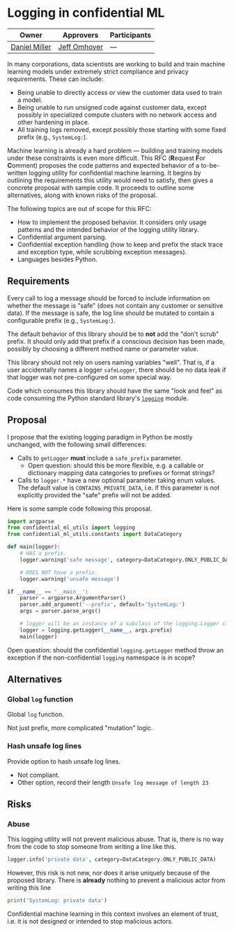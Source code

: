 # Logging in confidential ML

| Owner | Approvers | Participants |
| - | - | - |
| [Daniel Miller](mailto:danmill@microsoft.com) | [Jeff Omhover](mailto:jeomhove@microsoft.com) | &mdash; |

In many corporations, data scientists are working to build and train machine
learning models under extremely strict compliance and privacy requirements.
These can include:

- Being unable to directly access or view the customer data used to train a
  model.
- Being unable to run unsigned code against customer data, except possibly in
  specialized compute clusters with no network access and other hardening in
  place.
- All training logs removed, except possibly those starting with some fixed
  prefix (e.g., `SystemLog:`).

Machine learning is already a hard problem &mdash; building and training models
under these constraints is even more difficult. This RFC (**R**equest **F**or
**C**omment) proposes the code patterns and expected behavior of a to-be-written
logging utility for confidential machine learning. It begins by outlining the
requirements this utility would need to satisfy, then gives a concrete proposal
with sample code. It proceeds to outline some alternatives, along with known
risks of the proposal.

The following topics are out of scope for this RFC:

- How to implement the proposed behavior. It considers only usage patterns and
  the intended behavior of the logging utility library.
- Confidential argument parsing.
- Confidential exception handling (how to keep and prefix the stack trace and
  exception type, while scrubbing exception messages).
- Languages besides Python.

## Requirements

Every call to log a message should be forced to include information on whether
the message is "safe" (does not contain any customer or sensitive data). If the
message is safe, the log line should be mutated to contain a configurable
prefix (e.g., `SystemLog:`).

The default behavior of this library should be to **not** add the "don't scrub"
prefix. It should only add that prefix if a conscious decision has been made,
possibly by choosing a different method name or parameter value.

This library should not rely on users naming variables "well". That is, if a
user accidentally names a logger `safeLogger`, there should be no data leak if
that logger was not pre-configured on some special way.

Code which consumes this library should have the same "look and feel" as code
consuming the Python standard library's
[`logging`](https://docs.python.org/3/library/logging.html) module.

## Proposal

I propose that the existing logging paradigm in Python be mostly unchanged, with
the following small differences:

- Calls to `getLogger` **must** include a `safe_prefix` parameter.
    - Open question: should this be more flexible, e.g. a callable or dictionary
      mapping data categories to prefixes or format strings?
- Calls to `logger.*` have a new optional parameter taking enum values. The
  default value is `CONTAINS_PRIVATE_DATA`, i.e. if this parameter is not
  explicitly provided the "safe" prefix will not be added.

Here is some sample code following this proposal.

```python
import argparse
from confidential_ml_utils import logging
from confidential_ml_utils.constants import DataCategory

def main(logger):
    # HAS a prefix.
    logger.warning('safe message', category=DataCategory.ONLY_PUBLIC_DATA)

    # DOES NOT have a prefix.
    logger.warning('unsafe message')

if __name__ == '__main__':
    parser = argparse.ArgumentParser()
    parser.add_argument('--prefix', default='SystemLog:')
    args = parser.parse_args()

    # logger will be an instance of a subclass of the logging.Logger class.
    logger = logging.getLogger(__name__, args.prefix)
    main(logger)
```

Open question: should the confidential `logging.getLogger` method throw an
exception if the non-confidential `logging` namespace is in scope?

## Alternatives

### Global `log` function

Global `log` function.

Not just prefix, more complicated "mutation" logic.

### Hash unsafe log lines

Provide option to hash unsafe log lines.
- Not compliant.
- Other option, record their length `Unsafe log message of length 23`

## Risks

### Abuse

This logging utility will not prevent malicious abuse. That is, there is no
way from the code to stop someone from writing a line like this.

```python
logger.info('private data', category=DataCategory.ONLY_PUBLIC_DATA)
```

However, this risk is not new, nor does it arise uniquely because of the
proposed library. There is **already** nothing to prevent a malicious actor from
writing this line

```python
print('SystemLog: private data')
```

Confidential machine learning in this context involves an element of trust, i.e.
it is not designed or intended to stop malicious actors.
